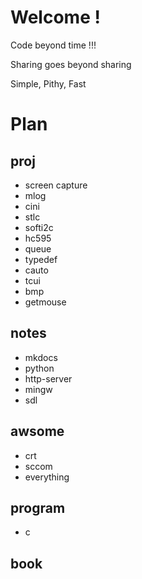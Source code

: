 # Welcome !
Code beyond time !!!

Sharing goes beyond sharing

Simple, Pithy, Fast

# Plan

## proj
* screen capture
* mlog
* cini
* stlc
* softi2c
* hc595
* queue
* typedef
* cauto
* tcui
* bmp
* getmouse
## notes
* mkdocs
* python
* http-server
* mingw
* sdl
## awsome
* crt
* sccom
* everything
## program
* c

## book

